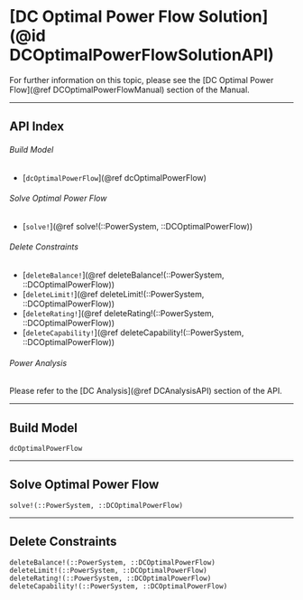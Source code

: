 # [DC Optimal Power Flow Solution](@id DCOptimalPowerFlowSolutionAPI)

For further information on this topic, please see the [DC Optimal Power Flow](@ref DCOptimalPowerFlowManual) section of the Manual.

---

## API Index

###### Build Model
* [`dcOptimalPowerFlow`](@ref dcOptimalPowerFlow)

###### Solve Optimal Power Flow
* [`solve!`](@ref solve!(::PowerSystem, ::DCOptimalPowerFlow))

###### Delete Constraints
* [`deleteBalance!`](@ref deleteBalance!(::PowerSystem, ::DCOptimalPowerFlow))
* [`deleteLimit!`](@ref deleteLimit!(::PowerSystem, ::DCOptimalPowerFlow))
* [`deleteRating!`](@ref deleteRating!(::PowerSystem, ::DCOptimalPowerFlow))
* [`deleteCapability!`](@ref deleteCapability!(::PowerSystem, ::DCOptimalPowerFlow))


###### Power Analysis
Please refer to the [DC Analysis](@ref DCAnalysisAPI) section of the API.

---

## Build Model
```@docs
dcOptimalPowerFlow
```

---

## Solve Optimal Power Flow
```@docs
solve!(::PowerSystem, ::DCOptimalPowerFlow)
```

---

## Delete Constraints
```@docs
deleteBalance!(::PowerSystem, ::DCOptimalPowerFlow)
deleteLimit!(::PowerSystem, ::DCOptimalPowerFlow)
deleteRating!(::PowerSystem, ::DCOptimalPowerFlow)
deleteCapability!(::PowerSystem, ::DCOptimalPowerFlow)
```